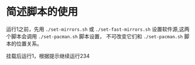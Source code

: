 # 简述脚本的使用
运行1之前，先用 `./set-mirrors.sh` 或 `./set-fast-mirrors.sh` 设置软件源,这两个脚本会调用 `./set-pacman.sh` 脚本设置， 不可改变它们和 `./set-pacman.sh` 脚本的位置关系。

挂载后运行1，根据提示继续运行234
